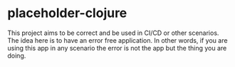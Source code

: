 # placeholder-clojure

This project aims to be correct and be used in CI/CD or other scenarios.
The idea here is to have an error free application. In other words, if you 
are using this app in any scenario the error is not the app but the thing you are doing.

